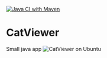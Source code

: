[![Java CI with Maven](https://github.com/Mariapori/CatViewer/actions/workflows/maven.yml/badge.svg)](https://github.com/Mariapori/CatViewer/actions/workflows/maven.yml)
# CatViewer
Small java app
![CatViewer on Ubuntu]()
